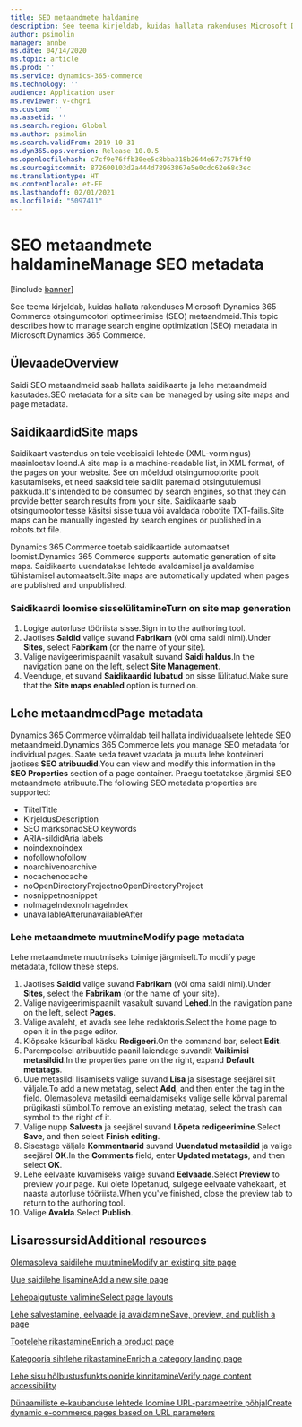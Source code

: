 ```yaml
---
title: SEO metaandmete haldamine
description: See teema kirjeldab, kuidas hallata rakenduses Microsoft Dynamics 365 Commerce otsingumootori optimeerimise (SEO) metaandmeid.
author: psimolin
manager: annbe
ms.date: 04/14/2020
ms.topic: article
ms.prod: ''
ms.service: dynamics-365-commerce
ms.technology: ''
audience: Application user
ms.reviewer: v-chgri
ms.custom: ''
ms.assetid: ''
ms.search.region: Global
ms.author: psimolin
ms.search.validFrom: 2019-10-31
ms.dyn365.ops.version: Release 10.0.5
ms.openlocfilehash: c7cf9e76ffb30ee5c8bba318b2644e67c757bff0
ms.sourcegitcommit: 872600103d2a444d78963867e5e0cdc62e68c3ec
ms.translationtype: HT
ms.contentlocale: et-EE
ms.lasthandoff: 02/01/2021
ms.locfileid: "5097411"
---
```

# <a name="manage-seo-metadata"></a><span data-ttu-id="29754-103">SEO metaandmete haldamine</span><span class="sxs-lookup"><span data-stu-id="29754-103">Manage SEO metadata</span></span>


[!include [banner](includes/banner.md)]

<span data-ttu-id="29754-104">See teema kirjeldab, kuidas hallata rakenduses Microsoft Dynamics 365 Commerce otsingumootori optimeerimise (SEO) metaandmeid.</span><span class="sxs-lookup"><span data-stu-id="29754-104">This topic describes how to manage search engine optimization (SEO) metadata in Microsoft Dynamics 365 Commerce.</span></span>

## <a name="overview"></a><span data-ttu-id="29754-105">Ülevaade</span><span class="sxs-lookup"><span data-stu-id="29754-105">Overview</span></span>

<span data-ttu-id="29754-106">Saidi SEO metaandmeid saab hallata saidikaarte ja lehe metaandmeid kasutades.</span><span class="sxs-lookup"><span data-stu-id="29754-106">SEO metadata for a site can be managed by using site maps and page metadata.</span></span>
    
## <a name="site-maps"></a><span data-ttu-id="29754-107">Saidikaardid</span><span class="sxs-lookup"><span data-stu-id="29754-107">Site maps</span></span>

<span data-ttu-id="29754-108">Saidikaart vastendus on teie veebisaidi lehtede (XML-vormingus) masinloetav loend.</span><span class="sxs-lookup"><span data-stu-id="29754-108">A site map is a machine-readable list, in XML format, of the pages on your website.</span></span> <span data-ttu-id="29754-109">See on mõeldud otsingumootorite poolt kasutamiseks, et need saaksid teie saidilt paremaid otsingutulemusi pakkuda.</span><span class="sxs-lookup"><span data-stu-id="29754-109">It's intended to be consumed by search engines, so that they can provide better search results from your site.</span></span> <span data-ttu-id="29754-110">Saidikaarte saab otsingumootoritesse käsitsi sisse tuua või avaldada robotite TXT-failis.</span><span class="sxs-lookup"><span data-stu-id="29754-110">Site maps can be manually ingested by search engines or published in a robots.txt file.</span></span>

<span data-ttu-id="29754-111">Dynamics 365 Commerce toetab saidikaartide automaatset loomist.</span><span class="sxs-lookup"><span data-stu-id="29754-111">Dynamics 365 Commerce supports automatic generation of site maps.</span></span> <span data-ttu-id="29754-112">Saidikaarte uuendatakse lehtede avaldamisel ja avaldamise tühistamisel automaatselt.</span><span class="sxs-lookup"><span data-stu-id="29754-112">Site maps are automatically updated when pages are published and unpublished.</span></span>

### <a name="turn-on-site-map-generation"></a><span data-ttu-id="29754-113">Saidikaardi loomise sisselülitamine</span><span class="sxs-lookup"><span data-stu-id="29754-113">Turn on site map generation</span></span>

1. <span data-ttu-id="29754-114">Logige autorluse tööriista sisse.</span><span class="sxs-lookup"><span data-stu-id="29754-114">Sign in to the authoring tool.</span></span>
1. <span data-ttu-id="29754-115">Jaotises **Saidid** valige suvand **Fabrikam** (või oma saidi nimi).</span><span class="sxs-lookup"><span data-stu-id="29754-115">Under **Sites**, select **Fabrikam** (or the name of your site).</span></span>
1. <span data-ttu-id="29754-116">Valige navigeerimispaanilt vasakult suvand **Saidi haldus**.</span><span class="sxs-lookup"><span data-stu-id="29754-116">In the navigation pane on the left, select **Site Management**.</span></span>
1. <span data-ttu-id="29754-117">Veenduge, et suvand **Saidikaardid lubatud** on sisse lülitatud.</span><span class="sxs-lookup"><span data-stu-id="29754-117">Make sure that the **Site maps enabled** option is turned on.</span></span>

## <a name="page-metadata"></a><span data-ttu-id="29754-118">Lehe metaandmed</span><span class="sxs-lookup"><span data-stu-id="29754-118">Page metadata</span></span>

<span data-ttu-id="29754-119">Dynamics 365 Commerce võimaldab teil hallata individuaalsete lehtede SEO metaandmeid.</span><span class="sxs-lookup"><span data-stu-id="29754-119">Dynamics 365 Commerce lets you manage SEO metadata for individual pages.</span></span> <span data-ttu-id="29754-120">Saate seda teavet vaadata ja muuta lehe konteineri jaotises **SEO atribuudid**.</span><span class="sxs-lookup"><span data-stu-id="29754-120">You can view and modify this information in the **SEO Properties** section of a page container.</span></span> <span data-ttu-id="29754-121">Praegu toetatakse järgmisi SEO metaandmete atribuute.</span><span class="sxs-lookup"><span data-stu-id="29754-121">The following SEO metadata properties are supported:</span></span>

- <span data-ttu-id="29754-122">Tiitel</span><span class="sxs-lookup"><span data-stu-id="29754-122">Title</span></span>
- <span data-ttu-id="29754-123">Kirjeldus</span><span class="sxs-lookup"><span data-stu-id="29754-123">Description</span></span>
- <span data-ttu-id="29754-124">SEO märksõnad</span><span class="sxs-lookup"><span data-stu-id="29754-124">SEO keywords</span></span>
- <span data-ttu-id="29754-125">ARIA-sildid</span><span class="sxs-lookup"><span data-stu-id="29754-125">Aria labels</span></span>
- <span data-ttu-id="29754-126">noindex</span><span class="sxs-lookup"><span data-stu-id="29754-126">noindex</span></span>
- <span data-ttu-id="29754-127">nofollow</span><span class="sxs-lookup"><span data-stu-id="29754-127">nofollow</span></span>
- <span data-ttu-id="29754-128">noarchive</span><span class="sxs-lookup"><span data-stu-id="29754-128">noarchive</span></span>
- <span data-ttu-id="29754-129">nocache</span><span class="sxs-lookup"><span data-stu-id="29754-129">nocache</span></span>
- <span data-ttu-id="29754-130">noOpenDirectoryProject</span><span class="sxs-lookup"><span data-stu-id="29754-130">noOpenDirectoryProject</span></span>
- <span data-ttu-id="29754-131">nosnippet</span><span class="sxs-lookup"><span data-stu-id="29754-131">nosnippet</span></span>
- <span data-ttu-id="29754-132">noImageIndex</span><span class="sxs-lookup"><span data-stu-id="29754-132">noImageIndex</span></span>
- <span data-ttu-id="29754-133">unavailableAfter</span><span class="sxs-lookup"><span data-stu-id="29754-133">unavailableAfter</span></span>

### <a name="modify-page-metadata"></a><span data-ttu-id="29754-134">Lehe metaandmete muutmine</span><span class="sxs-lookup"><span data-stu-id="29754-134">Modify page metadata</span></span>

<span data-ttu-id="29754-135">Lehe metaandmete muutmiseks toimige järgmiselt.</span><span class="sxs-lookup"><span data-stu-id="29754-135">To modify page metadata, follow these steps.</span></span>

1. <span data-ttu-id="29754-136">Jaotises **Saidid** valige suvand **Fabrikam** (või oma saidi nimi).</span><span class="sxs-lookup"><span data-stu-id="29754-136">Under **Sites**, select the **Fabrikam** (or the name of your site).</span></span>
1. <span data-ttu-id="29754-137">Valige navigeerimispaanilt vasakult suvand **Lehed**.</span><span class="sxs-lookup"><span data-stu-id="29754-137">In the navigation pane on the left, select **Pages**.</span></span>
1. <span data-ttu-id="29754-138">Valige avaleht, et avada see lehe redaktoris.</span><span class="sxs-lookup"><span data-stu-id="29754-138">Select the home page to open it in the page editor.</span></span>
1. <span data-ttu-id="29754-139">Klõpsake käsuribal käsku **Redigeeri**.</span><span class="sxs-lookup"><span data-stu-id="29754-139">On the command bar, select **Edit**.</span></span>
1. <span data-ttu-id="29754-140">Parempoolsel atribuutide paanil laiendage suvandit **Vaikimisi metasildid**.</span><span class="sxs-lookup"><span data-stu-id="29754-140">In the properties pane on the right, expand **Default metatags**.</span></span>
1. <span data-ttu-id="29754-141">Uue metasildi lisamiseks valige suvand **Lisa** ja sisestage seejärel silt väljale.</span><span class="sxs-lookup"><span data-stu-id="29754-141">To add a new metatag, select **Add**, and then enter the tag in the field.</span></span> <span data-ttu-id="29754-142">Olemasoleva metasildi eemaldamiseks valige selle kõrval paremal prügikasti sümbol.</span><span class="sxs-lookup"><span data-stu-id="29754-142">To remove an existing metatag, select the trash can symbol to the right of it.</span></span>
1. <span data-ttu-id="29754-143">Valige nupp **Salvesta** ja seejärel suvand **Lõpeta redigeerimine**.</span><span class="sxs-lookup"><span data-stu-id="29754-143">Select **Save**, and then select **Finish editing**.</span></span>
1. <span data-ttu-id="29754-144">Sisestage väljale **Kommentaarid** suvand **Uuendatud metasildid** ja valige seejärel **OK**.</span><span class="sxs-lookup"><span data-stu-id="29754-144">In the **Comments** field, enter **Updated metatags**, and then select **OK**.</span></span>
1. <span data-ttu-id="29754-145">Lehe eelvaate kuvamiseks valige suvand **Eelvaade**.</span><span class="sxs-lookup"><span data-stu-id="29754-145">Select **Preview** to preview your page.</span></span> <span data-ttu-id="29754-146">Kui olete lõpetanud, sulgege eelvaate vahekaart, et naasta autorluse tööriista.</span><span class="sxs-lookup"><span data-stu-id="29754-146">When you've finished, close the preview tab to return to the authoring tool.</span></span>
1. <span data-ttu-id="29754-147">Valige **Avalda**.</span><span class="sxs-lookup"><span data-stu-id="29754-147">Select **Publish**.</span></span>

## <a name="additional-resources"></a><span data-ttu-id="29754-148">Lisaressursid</span><span class="sxs-lookup"><span data-stu-id="29754-148">Additional resources</span></span>

[<span data-ttu-id="29754-149">Olemasoleva saidilehe muutmine</span><span class="sxs-lookup"><span data-stu-id="29754-149">Modify an existing site page</span></span>](modify-existing-page.md)

[<span data-ttu-id="29754-150">Uue saidilehe lisamine</span><span class="sxs-lookup"><span data-stu-id="29754-150">Add a new site page</span></span>](add-new-page.md)

[<span data-ttu-id="29754-151">Lehepaigutuste valimine</span><span class="sxs-lookup"><span data-stu-id="29754-151">Select page layouts</span></span>](select-page-layouts.md)

[<span data-ttu-id="29754-152">Lehe salvestamine, eelvaade ja avaldamine</span><span class="sxs-lookup"><span data-stu-id="29754-152">Save, preview, and publish a page</span></span>](save-preview-publish-page.md)

[<span data-ttu-id="29754-153">Tootelehe rikastamine</span><span class="sxs-lookup"><span data-stu-id="29754-153">Enrich a product page</span></span>](enrich-product-page.md)

[<span data-ttu-id="29754-154">Kategooria sihtlehe rikastamine</span><span class="sxs-lookup"><span data-stu-id="29754-154">Enrich a category landing page</span></span>](enrich-category-page.md)

[<span data-ttu-id="29754-155">Lehe sisu hõlbustusfunktsioonide kinnitamine</span><span class="sxs-lookup"><span data-stu-id="29754-155">Verify page content accessibility</span></span>](verify-accessibility.md)

[<span data-ttu-id="29754-156">Dünaamiliste e-kaubanduse lehtede loomine URL-parameetrite põhjal</span><span class="sxs-lookup"><span data-stu-id="29754-156">Create dynamic e-commerce pages based on URL parameters</span></span>](create-dynamic-pages.md)
